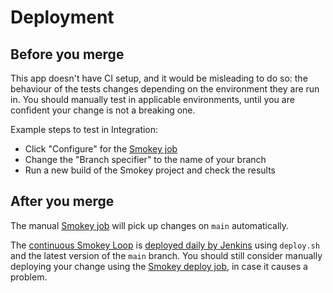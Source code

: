 # Deployment

## Before you merge

This app doesn't have CI setup, and it would be misleading to do so: the behaviour of the tests changes depending on the environment they are run in. You should manually test in applicable environments, until you are confident your change is not a breaking one.

Example steps to test in Integration:

- Click "Configure" for the [Smokey job][]
- Change the "Branch specifier" to the name of your branch
- Run a new build of the Smokey project and check the results

## After you merge

The manual [Smokey job][] will pick up changes on `main` automatically.

The [continuous Smokey Loop][] is [deployed daily by Jenkins](https://github.com/alphagov/govuk-puppet/blob/master/modules/govuk_jenkins/templates/jobs/smokey_deploy.yaml.erb) using `deploy.sh` and the latest version of the `main` branch. You should still consider manually deploying your change using the [Smokey deploy job][], in case it causes a problem.

[Smokey job]: https://deploy.integration.publishing.service.gov.uk/job/Smokey/
[continuous Smokey Loop]: https://github.com/alphagov/govuk-puppet/blob/master/modules/monitoring/templates/smokey-loop.conf
[Smokey deploy job]: https://deploy.integration.publishing.service.gov.uk/job/Smokey_Deploy/
